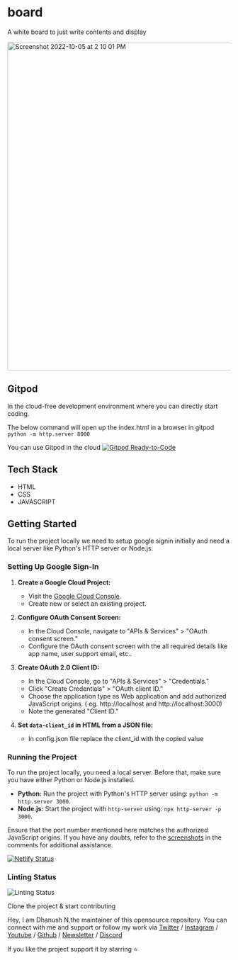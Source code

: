 # board
A white board to just write contents and display

<img width="742" alt="Screenshot 2022-10-05 at 2 10 01 PM" src="https://user-images.githubusercontent.com/80240317/195386021-ae58b679-4f69-4112-9fd6-42ff45759cbb.png">


## Gitpod

In the cloud-free development environment where you can directly start coding.

The below command will open up the index.html in a browser in gitpod 
`python -m http.server 8000`

You can use Gitpod in the cloud [![Gitpod Ready-to-Code](https://img.shields.io/badge/Gitpod-Ready--to--Code-blue?logo=gitpod)](https://gitpod.io/#https://github.com/DhanushNehru/board/)

## Tech Stack

- HTML
- CSS
- JAVASCRIPT

## Getting Started

To run the project locally we need to setup google signin initially and need a local server like Python's HTTP server or Node.js.

### Setting Up Google Sign-In

1. **Create a Google Cloud Project:**
   - Visit the [Google Cloud Console](https://console.cloud.google.com/).
   - Create new or select an existing project.

2. **Configure OAuth Consent Screen:**
   - In the Cloud Console, navigate to "APIs & Services" > "OAuth consent screen."
   - Configure the OAuth consent screen with the all required details like app name, user support email, etc..

3. **Create OAuth 2.0 Client ID:**
   - In the Cloud Console, go to "APIs & Services" > "Credentials."
   - Click "Create Credentials" > "OAuth client ID."
   - Choose the application type as Web application and add authorized JavaScript origins. ( eg. http://localhost and http://localhost:3000) 
   - Note the generated "Client ID."

4. **Set `data-client_id` in HTML from a JSON file:**
    - In config.json file replace the client_id with the copied value

### Running the Project

To run the project locally, you need a local server. Before that, make sure you have either Python or Node.js installed.

- **Python:** Run the project with Python's HTTP server using: `python -m http.server 3000`.
- **Node.js:** Start the project with `http-server` using: `npx http-server -p 3000`.

Ensure that the port number mentioned here matches the authorized JavaScript origins. If you have any doubts, refer to the [screenshots](https://github.com/DhanushNehru/board/pull/57) in the comments for additional assistance.

[![Netlify Status](https://api.netlify.com/api/v1/badges/b7251b64-580a-4432-8562-93810eed4ad3/deploy-status?branch=main)](https://app.netlify.com/sites/board-dhanushnehru/deploys)

### Linting Status

![Linting Status](https://github.com/DhanushNehru/board/actions/workflows/lint.yml/badge.svg)

Clone the project & start contributing

Hey, I am Dhanush N,the maintainer of this opensource repository. You can connect with me and support or follow my work via [Twitter](https://twitter.com/Dhanush_Nehru) / [Instagram](https://www.instagram.com/dhanush_nehru/) / [Youtube](https://www.youtube.com/@dhanushnehru?sub_confirmation=1) / [Github](https://github.com/DhanushNehru) / [Newsletter](https://dhanushn.substack.com/) / [Discord](https://discord.com/invite/Yn9g6KuWyA)

If you like the project support it by starring ⭐
